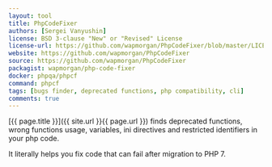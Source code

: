 ```yaml
---
layout: tool
title: PhpCodeFixer  
authors: [Sergei Vanyushin]
license: BSD 3-clause "New" or "Revised" License
license-url: https://github.com/wapmorgan/PhpCodeFixer/blob/master/LICENSE
website: https://github.com/wapmorgan/PhpCodeFixer
source: https://github.com/wapmorgan/PhpCodeFixer  
packagist: wapmorgan/php-code-fixer
docker: phpqa/phpcf
command: phpcf 
tags: [bugs finder, deprecated functions, php compatibility, cli] 
comments: true
---
```


[{{ page.title }}]({{ site.url }}{{ page.url }}) finds deprecated functions, wrong functions usage, variables, ini directives and restricted identifiers in your php code.
 
<!--more--> 

It literally helps you fix code that can fail after migration to PHP 7.
